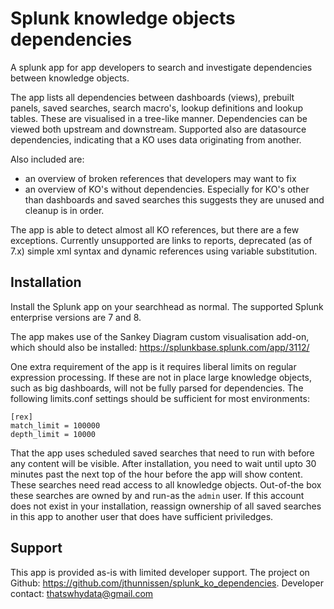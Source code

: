 # Splunk knowledge objects dependencies
A splunk app for app developers to search and investigate dependencies between knowledge objects.

The app lists all dependencies between dashboards (views), prebuilt panels, saved searches, search macro's, lookup definitions and lookup tables. These are visualised in a tree-like manner. Dependencies can be viewed both upstream and downstream. Supported also are datasource dependencies, indicating that a KO uses data originating from another.

Also included are:
* an overview of broken references that developers may want to fix
* an overview of KO's without dependencies. Especially for KO's other than dashboards and saved searches this suggests they are unused and cleanup is in order.

The app is able to detect almost all KO references, but there are a few exceptions. Currently unsupported are links to reports, deprecated (as of 7.x) simple xml syntax and dynamic references using variable substitution.

## Installation
Install the Splunk app on your searchhead as normal. The supported Splunk enterprise versions are 7 and 8.

The app makes use of the Sankey Diagram custom visualisation add-on, which should also be installed: https://splunkbase.splunk.com/app/3112/

One extra requirement of the app is it requires liberal limits on regular expression processing. If these are not in place large knowledge objects, such as big dashboards, will not be fully parsed for dependencies. The following limits.conf settings should be sufficient for most environments:
```
[rex]
match_limit = 100000
depth_limit = 10000
```

That the app uses scheduled saved searches that need to run with before any content will be visible. After installation, you need to wait until upto 30 minutes past the next top of the hour before the app will show content. These searches need read access to all knowledge objects. Out-of-the box these searches are owned by and run-as the ``admin`` user. If this account does not exist in your installation, reassign ownership of all saved searches in this app to another user that does have sufficient priviledges.

## Support
This app is provided as-is with limited developer support.
The project on Github: https://github.com/jthunnissen/splunk_ko_dependencies.
Developer contact: thatswhydata@gmail.com
